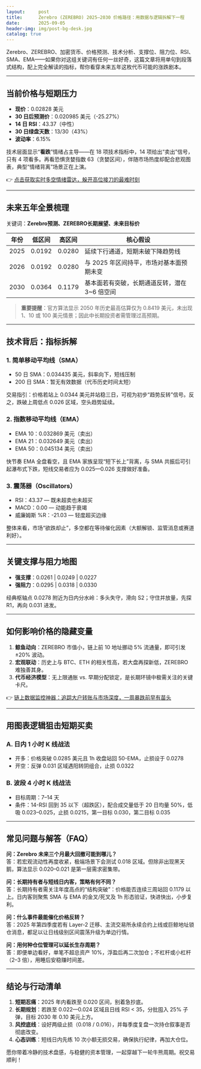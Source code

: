 ```yaml
---
layout:     post
title:      Zerebro (ZEREBRO) 2025–2030 价格路径：用数据与逻辑拆解下一程
date:       2025-09-05
header-img: img/post-bg-desk.jpg
catalog: true
---
```


Zerebro、ZEREBRO、加密货币、价格预测、技术分析、支撑位、阻力位、RSI、SMA、EMA——如果你对这组关键词有任何一丝好奇，这篇文章将用单句到段落式结构，配上完全解读的指标，帮你看穿未来五年这枚代币可能的涨跌剧本。

---

## 当前价格与短期压力

- **现价**：0.02828 美元  
- **30 日后预测价**：0.020985 美元（-25.27%）  
- **14 日 RSI**：43.37（中性）  
- **30 日绿盘天数**：13/30（43%）  
- **波动率**：6.15%

技术层面显示“**看跌**”情绪占主导——在 18 项技术指标中，14 项给出“卖出”信号，只有 4 项看多。再看恐惧贪婪指数 63（贪婪区间），伴随市场热度却配合悲观图表，典型“情绪背离”场景正在上演。

👉 [点击获取实时多空情绪雷达，躲开高位接刀的最难时刻](https://okxdog.com/)

---

## 未来五年全景梳理  
关键词：**Zerebro预测、ZEREBRO长期展望、未来目标价**

| 年份 | 低区间 | 高区间 | 核心假设 |
|---|---|---|---|
| 2025 | 0.0192 | 0.0280 | 延续下行通道，短期未破下降趋势线 |
| 2026 | 0.0192 | 0.0280 | 与 2025 年区间持平，市场对基本面预期未变 |
| 2030 | 0.0364 | 0.1179 | 基本面若有突破，长期通道反转，潜在 3~6 倍空间 |

> **重要提醒**：官方算法显示 2050 年历史最高估算仅为 0.8419 美元，未出现 1、10 或 100 美元情景；因此中长期投资者需管理过高预期。

---

## 技术背后：指标拆解

### 1. 简单移动平均线（SMA）

- 50 日 SMA：0.034435 美元，斜率向下，短线压制  
- 200 日 SMA：暂无有效数据（代币历史时间太短）

交易指引：价格若站上 0.0344 美元并站稳三日，可视为初步“趋势反转”信号。反之，跌破上周低点 0.026 区域，空头趋势延续。

### 2. 指数移动平均线（EMA）

- EMA 10：0.032869 美元（卖出）  
- EMA 21：0.032649 美元（卖出）  
- EMA 50：0.045134 美元（卖出）

快节奏 EMA 全盘看空，且 EMA 家族呈现“短下长上”背离，与 SMA 共振后可引起瀑布式下跌，短线交易者应为 0.025—0.026 支撑做好准备。

### 3. 震荡器（Oscillators）

- RSI：43.37 — 既未超卖也未超买  
- MACD：0.00 — 动能趋于衰竭  
- 威廉姆斯 %R：-21.03 — 轻度超买边缘

整体来看，市场“欲跌却止”，多空都在等待催化因素（大额解锁、监管消息或赛道利好）。

---

## 关键支撑与阻力地图

- **强支撑**：0.0261 | 0.0249 | 0.0227  
- **强阻力**：0.0295 | 0.0318 | 0.0330  

经典枢轴点 0.0278 附近为日内分水岭：多头失守，滑向 S2；守住并放量，先探 R1，再向 0.031 进发。

---

## 如何影响价格的隐藏变量

1. **鲸鱼动向**：ZEREBRO 市值小，链上前 10 地址挪动 5% 流通量，即可引发 ±20% 波动。  
2. **宏观联动**：历史上与 BTC、ETH 的相关性高，若大盘再探新低，ZEREBRO 难独善其身。  
3. **代币经济模型**：无上限通胀 vs. 早期分配锁定，是长期环镜中极需关注的关键卡尺。

👉 [链上数据监控神器：追踪大户转账与市场深度，一周暴跌前早有苗头](https://okxdog.com/)

---

## 用图表逻辑狙击短期买卖

### A. 日内 1 小时 K 线战法

- 开多：价格突破 0.0285 美元且 1h 收盘站回 50-EMA，止损设于 0.0278  
- 开空：反弹 0.031 区域遇阳转阴组合，止损 0.0322

### B. 波段 4 小时 K 线战法

- 目标周期：7–14 天  
- 条件：14-RSI 回到 35 以下（超跌区），配合成交量低于 20 日均量 50%，低吸 0.023–0.025，止损 0.0215，第一目标 0.030，第二目标 0.035

---

## 常见问题与解答（FAQ）

**问：Zerebro 未来三个月最大回撤可能到哪儿？**  
答：若宏观流动性再度收紧，极端场景下会测试 0.018 区域。但除非出现黑天鹅，算法显示 0.020–0.021 是第一层需求密集带。

**问：长期持有者与短线日内客，策略有何不同？**  
答：长期持有者需关注年度高点的“结构突破”：价格能否连续三周站回 0.1179 以上。日内客则聚焦 SMA 与 EMA 的金叉/死叉及 1h 形态验证，快进快出，小步复利。

**问：什么事件最能催化价格反转？**  
答：2025 年第四季度若有 Layer-2 迁移、主流交易所永续合约上线或巨鲸地址锁仓消息，都足以让日线级别区间震荡升级为单边行情。

**问：用何种仓位管理可以延长生存周期？**  
答：即便单边看好，单笔不超总资产 10%，浮盈后再二次加仓；不杠杆或小杠杆（2–3 倍），用睡后安稳赚时间差。

---

## 结论与行动清单

1. **短期忍痛**：2025 年内看跌至 0.020 区间，别着急抄底。  
2. **长期规划**：若跌至 0.022—0.024 区域且日线 RSI < 35，分批囤入 25% 子弹，目标 2030 年 0.10 美元上方。  
3. **风控底线**：设好两级止损（0.018 / 0.016），并每季度复盘一次持仓叙事是否彻底改变。  
4. **心态训练**：短线日内先练 10 次小额无损交易，确保执行纪律，再加大仓位。

愿你带着冷静的技术盘感，与稳健的资本管理，一起穿越下一轮牛熊周期。祝交易顺利！